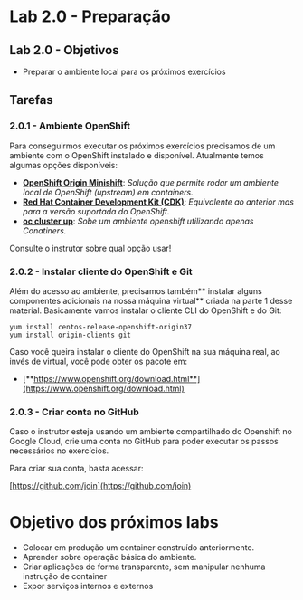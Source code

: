 # Lab 2.0 - Preparação  

## Lab 2.0 - Objetivos

* Preparar o ambiente local para os próximos exercícios

## Tarefas

### 2.0.1 - Ambiente OpenShift
Para conseguirmos executar os próximos exercícios precisamos de um ambiente com o OpenShift instalado e disponível. Atualmente temos algumas opções disponíveis:

* [**OpenShift Origin Minishift**](https://www.openshift.org/minishift/): _Solução que permite rodar um ambiente local de OpenShift \(upstream\) em containers._
* [**Red Hat Container Development Kit \(CDK\)**](https://developers.redhat.com/products/cdk/overview/): _Equivalente ao anterior mas para a versão suportada do OpenShift._
* [**oc cluster up**](https://github.com/openshift/origin/blob/master/docs/cluster_up_down.md): _Sobe um ambiente openshift utilizando apenas Conatiners._

Consulte o instrutor sobre qual opção usar!

### 2.0.2 - Instalar cliente do OpenShift e Git
Além do acesso ao ambiente, precisamos também** instalar alguns componentes adicionais na nossa máquina virtual** criada na parte 1 desse material. Basicamente vamos instalar o cliente CLI do OpenShift e do Git:

```text
yum install centos-release-openshift-origin37
yum install origin-clients git
```

Caso você queira instalar o cliente do OpenShift na sua máquina real, ao invés de virtual, você pode obter os pacote em:

* [**https://www.openshift.org/download.html**](https://www.openshift.org/download.html)

### 2.0.3 - Criar conta no GitHub
Caso o instrutor esteja usando um ambiente compartilhado do Openshift no Google Cloud, crie uma conta no GitHub para poder executar os passos necessários no exercícios.

Para criar sua conta, basta acessar:

[https://github.com/join](https://github.com/join)


# Objetivo dos próximos labs

* Colocar em produção um container construído anteriormente.
* Aprender sobre operação básica do ambiente.
* Criar aplicações de forma transparente, sem manipular nenhuma instrução de container
* Expor serviços internos e externos



